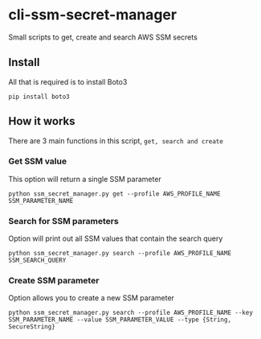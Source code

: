 # cli-ssm-secret-manager

Small scripts to get, create and search AWS SSM secrets

## Install

All that is required is to install Boto3

```shell
pip install boto3
```

## How it works

There are 3 main functions in this script, `get, search and create`

### Get SSM value

This option will return a single SSM parameter

```shell
python ssm_secret_manager.py get --profile AWS_PROFILE_NAME SSM_PARAMETER_NAME
```

### Search for SSM parameters

Option will print out all SSM values that contain the search query

```shell
python ssm_secret_manager.py search --profile AWS_PROFILE_NAME SSM_SEARCH_QUERY
```

### Create SSM parameter

Option allows you to create a new SSM parameter

```shell
python ssm_secret_manager.py search --profile AWS_PROFILE_NAME --key SSM_PARAMETER_NAME --value SSM_PARAMETER_VALUE --type {String, SecureString}
```
